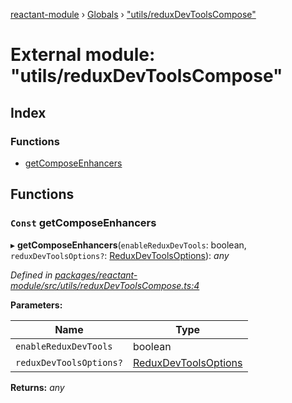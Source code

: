 [reactant-module](../README.md) › [Globals](../globals.md) › ["utils/reduxDevToolsCompose"](_utils_reduxdevtoolscompose_.md)

# External module: "utils/reduxDevToolsCompose"

## Index

### Functions

* [getComposeEnhancers](_utils_reduxdevtoolscompose_.md#const-getcomposeenhancers)

## Functions

### `Const` getComposeEnhancers

▸ **getComposeEnhancers**(`enableReduxDevTools`: boolean, `reduxDevToolsOptions?`: [ReduxDevToolsOptions](_interfaces_.md#reduxdevtoolsoptions)): *any*

*Defined in [packages/reactant-module/src/utils/reduxDevToolsCompose.ts:4](https://github.com/unadlib/reactant/blob/ecdc150/packages/reactant-module/src/utils/reduxDevToolsCompose.ts#L4)*

**Parameters:**

Name | Type |
------ | ------ |
`enableReduxDevTools` | boolean |
`reduxDevToolsOptions?` | [ReduxDevToolsOptions](_interfaces_.md#reduxdevtoolsoptions) |

**Returns:** *any*
